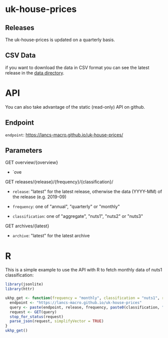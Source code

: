 
# uk-house-prices

## Releases

The uk-house-prices is updated on a quarterly basis.


## CSV Data

if you want to download the data in CSV format you can see the latest release in the [data directory](https://github.com/lancs-macro/uk-house-prices/tree/master/data/latest). 

# API 

You can also take advantage of the static (read-only) API on github.

## Endpoint 

`endpoint`: https://lancs-macro.github.io/uk-house-prices/

##  Parameters

GET overview/{overview}

* `ove

GET releases/{release}/{frequency}/{classification}/

* `release`: "latest" for the latest release, otherwise the data (YYYY-MM) of the release (e.g. 2019-09) 

* `frequency`: one of "annual", "quarterly" or "monthly"

* `classification`: one of "aggregate", "nuts1", "nuts2" or "nuts3"

GET archives/{latest}

* `archive`: "latest" for the latest archive

# R 

This is a simple example to use the API with R to fetch monthly data of nuts1 classification:

```r
library(jsonlite)
library(httr)

ukhp_get <- function(frequency = "monthly", classification = "nuts1", release = "latest") {
  endpoint <- "https://lancs-macro.github.io/uk-house-prices"
  query <- paste(endpoint, release, frequency, paste0(classification, ".json"), sep = "/")
  request <- GET(query)
  stop_for_status(request)
  parse_json(request, simplifyVector = TRUE)
} 
ukhp_get()
```